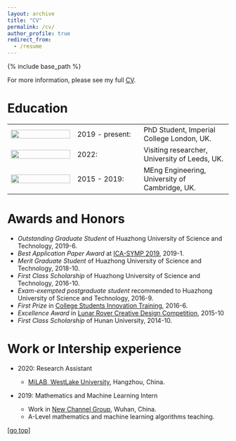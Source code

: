 ```yaml
---
layout: archive
title: "CV"
permalink: /cv/
author_profile: true
redirect_from:
  - /resume
---
```


{% include base_path %}

For more information, please see my full [CV](https://dchappell2203.github.io/files/CV_Academic.pdf).

Education
======
<table class="images" width="100%" style="border:0px solid white;">
  <tr style="border:0px;">
    <td width="30%" style="border:0px;"><img src="https://dchappell2203.github.io//images/imperial_logo.png" width="100%"></td>
    <td width="10%" style="border:0px;">2019 - present:</td>
    <td width="50%" style="border:0px;">PhD Student, Imperial College London, UK.</td>
  </tr>
  <tr style="border:0px;">
    <td width="30%" style="border:0px;"><img src="https://dchappell2203.github.io//images/leeds_logo.jpg" align="left" width="100%"></td>
    <td width="30%" style="border:0px;">2022:</td>
    <td width="30%" style="border:0px;">Visiting researcher, University of Leeds, UK.</td>
  </tr>
  <tr style="border:0px;">
    <td width="30%" style="border:0px;"><img src="https://dchappell2203.github.io//images/cambridge_logo.jpg" align="left" width="100%"></td>
    <td width="30%" style="border:0px;">2015 - 2019:</td>
    <td width="30%" style="border:0px;">MEng Engineering, University of Cambridge, UK.</td>
  </tr>
</table>


Awards and Honors
======  
* *Outstanding Graduate Student* of Huazhong University of Science and Technology, 2019-6.
* *Best Application Paper Award* at [ICA-SYMP 2019](https://site.ieee.org/thailand-css/ica-symp-2019/), 2019-1.
* *Merit Graduate Student* of Huazhong University of Science and Technology, 2018-10.
* *First Class Scholarship* of Huazhong University of Science and Technology, 2016-10.
* *Exam-exempted postgraduate student* recommended to Huazhong University of Science and Technology, 2016-9.
* *First Prize* in [College Students Innovation Training](http://jwc.hnu.edu.cn/cxcy/SITjh.htm), 2016-6.
* *Excellence Award* in [Lunar Rover Creative Design Competition](http://www.cose.edu.cn/info/1037/1255.htm#), 2015-10
* *First Class Scholarship* of Hunan University, 2014-10.

Work or Intership experience
======
* 2020: Research Assistant
  * [MiLAB, WestLake University](https://en.westlake.edu.cn/), Hangzhou, China.

* 2019: Mathematics and Machine Learning Intern
  * Work in [New Channel Group](https://wh.xhd.cn/), Wuhan, China.
  * A-Level mathematics and machine learning algorithms teaching.

[[go top](https://colin-kelinli.github.io/cv/)]  
